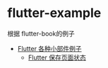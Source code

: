 # flutter-example
根据 flutter-book的例子


* [Flutter 各种小部件例子](#)
  * [Flutter 保存页面状态](lib/tips/keepStateAlive.dart)
  
